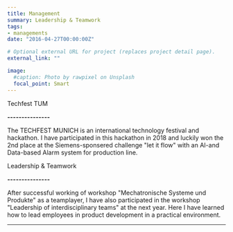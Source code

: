 ```yaml
---
title: Management
summary: Leadership & Teamwork
tags:
- managements
date: "2016-04-27T00:00:00Z"

# Optional external URL for project (replaces project detail page).
external_link: ""

image:
  #caption: Photo by rawpixel on Unsplash
  focal_point: Smart
---
```


Techfest TUM

**---------------**

The TECHFEST MUNICH is an international technology festival and hackathon. I have participated in this hackathon in 2018 and luckily won the 2nd place at the Siemens-sponsered challenge "let it flow" with an AI-and Data-based Alarm system for production line.

Leadership & Teamwork

**---------------**

After successful working of workshop "Mechatronische Systeme und Produkte" as a teamplayer, I have also participated in the workshop "Leadership of interdisciplinary teams" at the next year. Here I have learned how to lead employees in product development in a practical environment.

***

